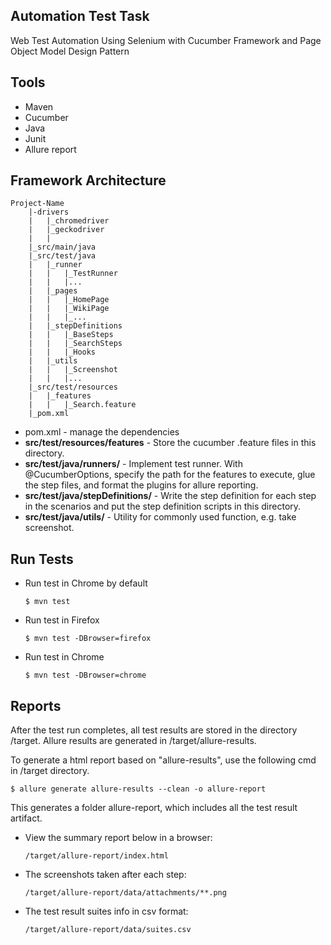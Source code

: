 ## Automation Test Task

Web Test Automation Using Selenium with Cucumber Framework and Page Object Model Design Pattern

## Tools

* Maven
* Cucumber
* Java
* Junit	
* Allure report

## Framework Architecture
	Project-Name
		|-drivers
		|	|_chromedriver
		|	|_geckodriver
		|	|				
		|_src/main/java
		|_src/test/java
		|	|_runner
		|	|	|_TestRunner
		|	|	|...						
		|	|_pages
		|	|	|_HomePage
		|	|	|_WikiPage
		|	|	|_...
		|	|_stepDefinitions
		|	|	|_BaseSteps
		|	|	|_SearchSteps
		|	|	|_Hooks
		|	|_utils
		|	|	|_Screenshot
		|	|	|...
		|_src/test/resources
		|	|_features
		|	|	|_Search.feature
		|_pom.xml								

* pom.xml - manage the dependencies
* **src/test/resources/features** - Store the cucumber .feature files in this directory.
* **src/test/java/runners/** - Implement test runner. With @CucumberOptions, specify the path for the features to execute, glue the step files, and format the plugins for allure reporting.
* **src/test/java/stepDefinitions/** - Write the step definition for each step in the scenarios and put the step definition scripts in this directory. 
* **src/test/java/utils/** - Utility for commonly used function, e.g. take screenshot. 

## Run Tests

  - Run test in Chrome by default
   
        $ mvn test
   
  - Run test in Firefox
   
        $ mvn test -DBrowser=firefox
   
  - Run test in Chrome
   
        $ mvn test -DBrowser=chrome
   
## Reports
After the test run completes, all test results are stored in the directory /target.
Allure results are generated in /target/allure-results.
   
To generate a html report based on "allure-results", use the following cmd in /target directory.

    $ allure generate allure-results --clean -o allure-report
   
This generates a folder allure-report, which includes all the test result artifact. 


* View the summary report below in a browser:

      /target/allure-report/index.html 


* The screenshots taken after each step:

      /target/allure-report/data/attachments/**.png

      
* The test result suites info in csv format:

      /target/allure-report/data/suites.csv 
        


